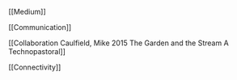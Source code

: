 [[Medium]]

[[Communication]]

[[Collaboration Caulfield, Mike 2015 The Garden and the Stream A Technopastoral]]

[[Connectivity]]

